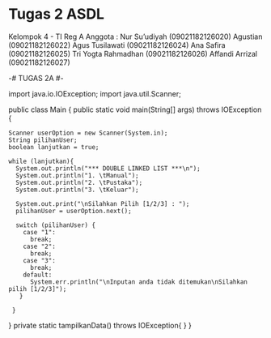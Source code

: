 # Tugas 2 ASDL #

Kelompok 4 - TI Reg A
Anggota :
Nur Su’udiyah (09021182126020)
Agustian (09021182126022)
Agus Tusilawati (09021182126024)
Ana Safira (09021182126025)
Tri Yogta Rahmadhan (09021182126026)
Affandi Arrizal (09021182126027)


-# TUGAS 2A #-

import java.io.IOException;
import java.util.Scanner;

public class Main {
  public static void main(String[] args) throws IOException {
  
    Scanner userOption = new Scanner(System.in);
    String pilihanUser;
    boolean lanjutkan = true;
    
    while (lanjutkan){
      System.out.println("*** DOUBLE LINKED LIST ***\n");
      System.out.println("1. \tManual");
      System.out.println("2. \tPustaka");
      System.out.println("3. \tKeluar");

      System.out.print("\nSilahkan Pilih [1/2/3] : ");
      pilihanUser = userOption.next();

      switch (pilihanUser) {
        case "1":
          break;
        case "2":
          break;
        case "3":
          break;
        default:
          System.err.println("\nInputan anda tidak ditemukan\nSilahkan pilih [1/2/3]");   
       }
      
     }
    
   }
   private static tampilkanData() throws IOException{
   }
}
